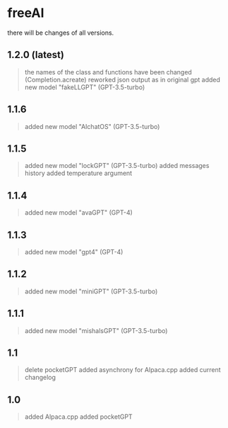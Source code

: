 # freeAI
there will be changes of all versions.

## 1.2.0 (latest)
> the names of the class and functions have been changed (Completion.acreate)
> reworked json output as in original gpt 
> added new model "fakeLLGPT" (GPT-3.5-turbo)
## 1.1.6
> added new model "AIchatOS" (GPT-3.5-turbo)
## 1.1.5
> added new model "lockGPT" (GPT-3.5-turbo)
> added messages history
> added temperature argument
## 1.1.4
> added new model "avaGPT" (GPT-4)
## 1.1.3
> added new model "gpt4" (GPT-4)
## 1.1.2
> added new model "miniGPT" (GPT-3.5-turbo)
## 1.1.1
> added new model "mishalsGPT" (GPT-3.5-turbo)
## 1.1
> delete pocketGPT
> added asynchrony for Alpaca.cpp
> added current changelog
## 1.0
> added Alpaca.cpp
> added pocketGPT
